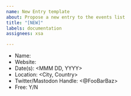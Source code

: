 ```yaml
---
name: New Entry template
about: Propose a new entry to the events list
title: "[NEW]"
labels: documentation
assignees: xsa

---
```


- Name: <event name>
- Website: <event website>
- Date(s): <MMM DD, YYYY>
- Location: <City, Country>
- Twitter/Mastodon Handle:  <@FooBarBaz>
- Free: Y/N
